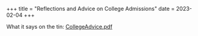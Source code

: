 +++
title = "Reflections and Advice on College Admissions"
date = 2023-02-04
+++

What it says on the tin: [CollegeAdvice.pdf](/CollegeAdvice.pdf)

<!-- more -->
